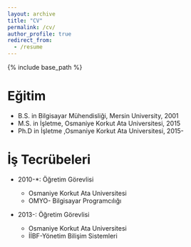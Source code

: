 ```yaml
---
layout: archive
title: "CV"
permalink: /cv/
author_profile: true
redirect_from:
  - /resume
---
```


{% include base_path %}

Eğitim
======
* B.S. in Bilgisayar Mühendisliği, Mersin University, 2001
* M.S. in İşletme, Osmaniye Korkut Ata Universitesi, 2015
* Ph.D in İşletme ,Osmaniye Korkut Ata Universitesi, 2015-

İş Tecrübeleri
======
* 2010-*: Öğretim Görevlisi
  * Osmaniye Korkut Ata Universitesi
  * OMYO- Bilgisayar Programcılığı

* 2013-: Öğretim Görevlisi
  * Osmaniye Korkut Ata Universitesi
  * İİBF-Yönetim Bilişim Sistemleri
  


